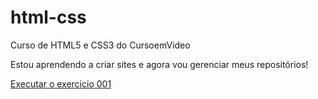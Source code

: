 # html-css
 Curso de HTML5 e CSS3 do CursoemVideo

 Estou aprendendo a criar sites e agora vou gerenciar meus repositórios!

<a href="https://melltins.github.io/html-css/exercicios/ex001/index.html"> Executar o exercicio 001 </a>
